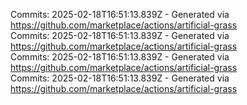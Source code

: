 Commits: 2025-02-18T16:51:13.839Z - Generated via https://github.com/marketplace/actions/artificial-grass
<br>
Commits: 2025-02-18T16:51:13.839Z - Generated via https://github.com/marketplace/actions/artificial-grass
<br>
Commits: 2025-02-18T16:51:13.839Z - Generated via https://github.com/marketplace/actions/artificial-grass
<br>
Commits: 2025-02-18T16:51:13.839Z - Generated via https://github.com/marketplace/actions/artificial-grass
<br>
